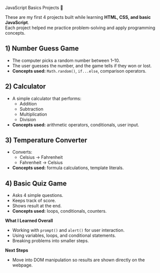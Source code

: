 JavaScript Basics Projects 🚀

These are my first 4 projects built while learning **HTML, CSS, and basic JavaScript**.  
Each project helped me practice problem-solving and apply programming concepts.

## 1) Number Guess Game 
- The computer picks a random number between 1–10.
- The user guesses the number, and the game tells if they won or lost.
- **Concepts used:** `Math.random()`, `if...else`, comparison operators.

## 2) Calculator 
- A simple calculator that performs:
  - Addition
  - Subtraction
  - Multiplication
  - Division
- **Concepts used:** arithmetic operators, conditionals, user input.

## 3) Temperature Converter 
- Converts:
  - Celsius → Fahrenheit
  - Fahrenheit → Celsius
- **Concepts used:** formula calculations, template literals.

## 4) Basic Quiz Game 
- Asks 4 simple questions.
- Keeps track of score.
- Shows result at the end.
- **Concepts used:** loops, conditionals, counters.

 **What I Learned Overall**
- Working with `prompt()` and `alert()` for user interaction.
- Using variables, loops, and conditional statements.
- Breaking problems into smaller steps.

 **Next Steps**
- Move into DOM manipulation so results are shown directly on the webpage.
